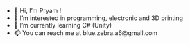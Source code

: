 <ul>
  <li>👋 Hi, I’m Pryam !</li>
  <li>👀 I’m interested in programming, electronic and 3D printing</li>
  <li>🌱 I’m currently learning C# (Unity)</li>
  <li>📫 You can reach me at blue.zebra.a6@gmail.com</li>
</ul>

<!---
Electrocat01/Electrocat01 is a ✨ special ✨ repository because its `README.md` (this file) appears on your GitHub profile.
You can click the Preview link to take a look at your changes.
--->
